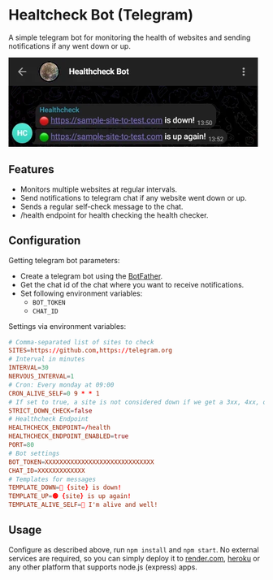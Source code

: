 # Healtcheck Bot (Telegram)

A simple telegram bot for monitoring the health of websites and sending notifications if any went down or up.

![Notification of the healthcheck botin Telegram chat](images/chat.webp)

## Features

-   Monitors multiple websites at regular intervals.
-   Send notifications to telegram chat if any website went down or up.
-   Sends a regular self-check message to the chat.
-   /health endpoint for health checking the health checker.

## Configuration

Getting telegram bot parameters:

-   Create a telegram bot using the [BotFather](https://core.telegram.org/bots#botfather).
-   Get the chat id of the chat where you want to receive notifications.
-   Set following environment variables:
    -   `BOT_TOKEN`
    -   `CHAT_ID`

Settings via environment variables:

```conf
# Comma-separated list of sites to check
SITES=https://github.com,https://telegram.org
# Interval in minutes
INTERVAL=30
NERVOUS_INTERVAL=1
# Cron: Every monday at 09:00
CRON_ALIVE_SELF=0 9 * * 1
# If set to true, a site is not considered down if we get a 3xx, 4xx, or 5xx status code.
STRICT_DOWN_CHECK=false
# Healthcheck Endpoint
HEALTHCHECK_ENDPOINT=/health
HEALTHCHECK_ENDPOINT_ENABLED=true
PORT=80
# Bot settings
BOT_TOKEN=XXXXXXXXXXXXXXXXXXXXXXXXXXXXXX
CHAT_ID=XXXXXXXXXXXXX
# Templates for messages
TEMPLATE_DOWN=🔴 {site} is down!
TEMPLATE_UP=🟢 {site} is up again!
TEMPLATE_ALIVE_SELF=🔵 I'm alive and well!
```

## Usage

Configure as described above, run `npm install` and `npm start`. No external services are required, so you can simply deploy it to [render.com](https://render.com), [heroku](https://heroku.com) or any other platform that supports node.js (express) apps.
